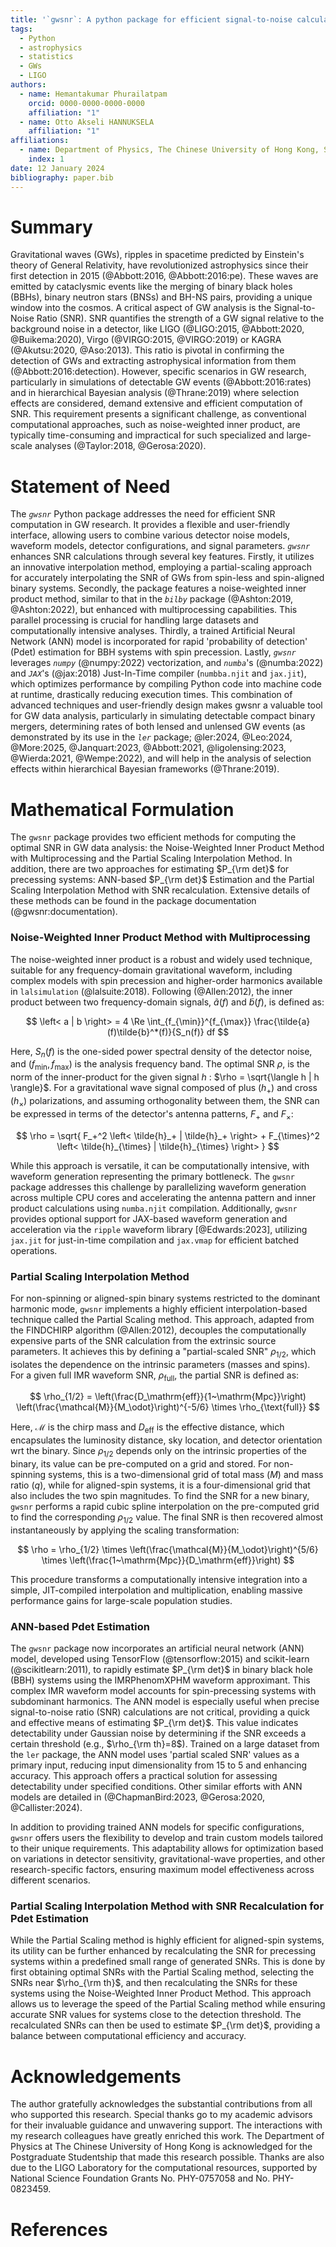 ```yaml
---
title: '`gwsnr`: A python package for efficient signal-to-noise calculation of gravitational-waves'
tags:
  - Python
  - astrophysics
  - statistics
  - GWs
  - LIGO
authors:
  - name: Hemantakumar Phurailatpam
    orcid: 0000-0000-0000-0000
    affiliation: "1"
  - name: Otto Akseli HANNUKSELA 
    affiliation: "1"
affiliations:
  - name: Department of Physics, The Chinese University of Hong Kong, Shatin, New Territories, Hong Kong
    index: 1
date: 12 January 2024
bibliography: paper.bib
---
```


# Summary 

Gravitational waves (GWs), ripples in spacetime predicted by Einstein's theory of General Relativity, have revolutionized astrophysics since their first detection in 2015 (@Abbott:2016, @Abbott:2016:pe). These waves are emitted by cataclysmic events like the merging of binary black holes (BBHs), binary neutron stars (BNSs) and BH-NS pairs, providing a unique window into the cosmos. A critical aspect of GW analysis is the Signal-to-Noise Ratio (SNR). SNR quantifies the strength of a GW signal relative to the background noise in a detector, like LIGO (@LIGO:2015, @Abbott:2020, @Buikema:2020), Virgo (@VIRGO:2015, @VIRGO:2019) or KAGRA (@Akutsu:2020, @Aso:2013). This ratio is pivotal in confirming the detection of GWs and extracting astrophysical information from them (@Abbott:2016:detection). However, specific scenarios in GW research, particularly in simulations of detectable GW events (@Abbott:2016:rates) and in hierarchical Bayesian analysis (@Thrane:2019) where selection effects are considered, demand extensive and efficient computation of SNR. This requirement presents a significant challenge, as conventional computational approaches, such as noise-weighted inner product, are typically time-consuming and impractical for such specialized and large-scale analyses (@Taylor:2018, @Gerosa:2020).

# Statement of Need

The *`gwsnr`* Python package addresses the need for efficient SNR computation in GW research. It provides a flexible and user-friendly interface, allowing users to combine various detector noise models, waveform models, detector configurations, and signal parameters. *`gwsnr`* enhances SNR calculations through several key features. Firstly, it utilizes an innovative interpolation method, employing a partial-scaling approach for accurately interpolating the SNR of GWs from spin-less and spin-aligned binary systems. Secondly, the package features a noise-weighted inner product method, similar to that in the *`bilby`* package (@Ashton:2019, @Ashton:2022), but enhanced with multiprocessing capabilities. This parallel processing is crucial for handling large datasets and computationally intensive analyses. Thirdly, a trained Artificial Neural Network (ANN) model is incorporated for rapid 'probability of detection' (Pdet) estimation for BBH systems with spin precession. Lastly, *`gwsnr`* leverages *`numpy`* (@numpy:2022) vectorization, and *`numba`*'s (@numba:2022) and *`JAX`*'s (@jax:2018) Just-In-Time compiler (`numbba.njit` and `jax.jit`), which optimizes performance by compiling Python code into machine code at runtime, drastically reducing execution times. This combination of advanced techniques and user-friendly design makes gwsnr a valuable tool for GW data analysis, particularly in simulating detectable compact binary mergers, determining rates of both lensed and unlensed GW events (as demonstrated by its use in the *`ler`* package; @ler:2024, @Leo:2024, @More:2025, @Janquart:2023, @Abbott:2021, @ligolensing:2023, @Wierda:2021, @Wempe:2022), and will help in the analysis of selection effects within hierarchical Bayesian frameworks (@Thrane:2019).

# Mathematical Formulation

The `gwsnr` package provides two efficient methods for computing the optimal SNR in GW data analysis: the Noise-Weighted Inner Product Method with Multiprocessing and the Partial Scaling Interpolation Method. In addition, there are two approaches for estimating $P_{\rm det}$ for precessing systems: ANN-based $P_{\rm det}$ Estimation and the Partial Scaling Interpolation Method with SNR recalculation. Extensive details of these methods can be found in the package documentation (@gwsnr:documentation).

### Noise-Weighted Inner Product Method with Multiprocessing

The noise-weighted inner product is a robust and widely used technique, suitable for any frequency-domain gravitational waveform, including complex models with spin precession and higher-order harmonics available in `lalsimulation` (@lalsuite:2018). Following (@Allen:2012), the inner product between two frequency-domain signals, $\tilde{a}(f)$ and $\tilde{b}(f)$, is defined as:

$$
\left< a | b \right> = 4 \Re \int_{f_{\min}}^{f_{\max}} \frac{\tilde{a}(f)\tilde{b}^*(f)}{S_n(f)} df
$$

Here, $S_n(f)$ is the one-sided power spectral density of the detector noise, and $(f_{\min}, f_{\max})$ is the analysis frequency band.
The optimal SNR $\rho$, is the norm of the inner-product for the given signal $h$ : $\rho = \sqrt{\langle h | h \rangle}$.
For a gravitational wave signal composed of plus ($h_+$) and cross ($h_\times$) polarizations, and assuming orthogonality between them, the SNR can be expressed in terms of the detector's antenna patterns, $F_+$ and $F_\times$:

$$
\rho = \sqrt{ F_+^2 \left< \tilde{h}_+ | \tilde{h}_+ \right> + F_{\times}^2 \left< \tilde{h}_{\times} | \tilde{h}_{\times} \right> }
$$

While this approach is versatile, it can be computationally intensive, with waveform generation representing the primary bottleneck. The `gwsnr` package addresses this challenge by parallelizing waveform generation across multiple CPU cores and accelerating the antenna pattern and inner product calculations using `numba.njit` compilation. Additionally, `gwsnr` provides optional support for JAX-based waveform generation and acceleration via the `ripple` waveform library [@Edwards:2023], utilizing `jax.jit` for just-in-time compilation and `jax.vmap` for efficient batched operations.

### Partial Scaling Interpolation Method

For non-spinning or aligned-spin binary systems restricted to the dominant harmonic mode, `gwsnr` implements a highly efficient interpolation-based technique called the Partial Scaling method. This approach, adapted from the FINDCHIRP algorithm (@Allen:2012), decouples the computationally expensive parts of the SNR calculation from the extrinsic source parameters. It achieves this by defining a "partial-scaled SNR" $\rho_{1/2}$, which isolates the dependence on the intrinsic parameters (masses and spins). For a given full IMR waveform SNR, $\rho_{\text{full}}$, the partial SNR is defined as:

$$
\rho_{1/2} = \left(\frac{D_\mathrm{eff}}{1~\mathrm{Mpc}}\right) \left(\frac{\mathcal{M}}{M_\odot}\right)^{-5/6} \times \rho_{\text{full}}
$$

Here, $\mathcal{M}$ is the chirp mass and $D_{\text{eff}}$ is the effective distance, which encapsulates the luminosity distance, sky location, and detector orientation wrt the binary. Since $\rho_{1/2}$ depends only on the intrinsic properties of the binary, its value can be pre-computed on a grid and stored. For non-spinning systems, this is a two-dimensional grid of total mass ($M$) and mass ratio ($q$), while for aligned-spin systems, it is a four-dimensional grid that also includes the two spin magnitudes. To find the SNR for a new binary, `gwsnr` performs a rapid cubic spline interpolation on the pre-computed grid to find the corresponding $\rho_{1/2}$ value. The final SNR is then recovered almost instantaneously by applying the scaling transformation:

$$
\rho = \rho_{1/2} \times \left(\frac{\mathcal{M}}{M_\odot}\right)^{5/6} \times \left(\frac{1~\mathrm{Mpc}}{D_\mathrm{eff}}\right)
$$

This procedure transforms a computationally intensive integration into a simple, JIT-compiled interpolation and multiplication, enabling massive performance gains for large-scale population studies.

### ANN-based Pdet Estimation

The `gwsnr` package now incorporates an artificial neural network (ANN) model, developed using TensorFlow (@tensorflow:2015) and scikit-learn (@scikitlearn:2011), to rapidly estimate $P_{\rm det}$ in binary black hole (BBH) systems using the IMRPhenomXPHM waveform approximant. This complex IMR waveform model accounts for spin-precessing systems with subdominant harmonics. The ANN model is especially useful when precise signal-to-noise ratio (SNR) calculations are not critical, providing a quick and effective means of estimating $P_{\rm det}$. This value indicates detectability under Gaussian noise by determining if the SNR exceeds a certain threshold (e.g., $\rho_{\rm th}=8$). Trained on a large dataset from the `ler` package, the ANN model uses 'partial scaled SNR' values as a primary input, reducing input dimensionality from 15 to 5 and enhancing accuracy. This approach offers a practical solution for assessing detectability under specified conditions. Other similar efforts with ANN models are detailed in (@ChapmanBird:2023, @Gerosa:2020, @Callister:2024).

In addition to providing trained ANN models for specific configurations, `gwsnr` offers users the flexibility to develop and train custom models tailored to their unique requirements. This adaptability allows for optimization based on variations in detector sensitivity, gravitational-wave properties, and other research-specific factors, ensuring maximum model effectiveness across different scenarios.

### Partial Scaling Interpolation Method with SNR Recalculation for Pdet Estimation

While the Partial Scaling method is highly efficient for aligned-spin systems, its utility can be further enhanced by recalculating the SNR for precessing systems within a predefined small range of generated SNRs. This is done by first obtaining optimal SNRs with the Partial Scaling method, selecting the SNRs near $\rho_{\rm th}$, and then recalculating the SNRs for these systems using the Noise-Weighted Inner Product Method. This approach allows us to leverage the speed of the Partial Scaling method while ensuring accurate SNR values for systems close to the detection threshold. The recalculated SNRs can then be used to estimate $P_{\rm det}$, providing a balance between computational efficiency and accuracy.

# Acknowledgements

The author gratefully acknowledges the substantial contributions from all who supported this research. Special thanks go to my academic advisors for their invaluable guidance and unwavering support. The interactions with my research colleagues have greatly enriched this work. The Department of Physics at The Chinese University of Hong Kong is acknowledged for the Postgraduate Studentship that made this research possible. Thanks are also due to the LIGO Laboratory for the computational resources, supported by National Science Foundation Grants No. PHY-0757058 and No. PHY-0823459.


<!-- **Interpolation Method**: Utilizes a 2D cubic spline technique (njit-ted) for the 'partialsnr' segment. -->

# References

<!-- # Mathematical Formulation

#### Modified FINDCHIRP Method: Partial Scaling Approach

The *`gwsnr`* package introduces the Partial Scaling method for SNR calculations in spin-less binary systems. This method, rooted in the FINDCHIRP algorithm (@Allen:2012), focuses on non-spinning inspiral-merger-ringdown (IMR) waveforms, in lalsimulation library (@lalsuite:2018), and particularly interpolates the Partial scaled SNR ($\rho_{1/2}$) based on mass parameters ($M,q$).

- **Interpolation Method**: Utilizes a 2D cubic spline technique (njit-ted) for the 'partialsnr' segment.

- **Equations**:

  - For a simple inspiral waveform, the optimal SNR is given by,
    $$\rho = F(D_l,\mathcal{M},\iota,\psi,\alpha, \delta) \sqrt{ 4\int_0^{f_{\rm LSO}} \frac{f^{-7/3}}{S_n(f)}df }$$

  - $F$ is defined as a function of luminosity distance ($D_l$), chirp mass ($\mathcal{M}$), inclination angle ($\iota$), polarization angles ($\psi$), right ascension ($\alpha$), and declination ($\delta$); refer to Eqn(D1) of @Allen:2012. $f$ is the frequency, $f_{\rm LSO}$ is the last stable orbit frequency and $S_n(f)$ is the detector's noise curve or power spectral density (psd).

  - Then, partial scaled SNR: $\rho_{1/2} = \sqrt{ 4\int_0^\infty \frac{f^{-7/3}}{S_n(f)}df } \approx \sqrt{ 4\int_0^{f_{\rm LSO}} \frac{f^{-7/3}}{S_n(f)}df }$

  - For an spinless frequency-domain IMR waveform with optimal SNR equal to $\rho$: $\rho_{1/2} = \rho\,/\, F(D_l,\mathcal{M},\iota,\psi,\alpha, \delta)$

  - $\rho_{1/2}$ is considered a function of $M$ and $q$.

#### Noise-Weighted Inner Product Method with Multiprocessing

This method is tailored for SNR calculations using frequency domain waveforms as defined in *`lalsimulation`* (@lalsuite:2018), including spin-precessing binary systems. `gwsnr` also supports JAX assited inner product, where the waveform generation is facilitated through the `ripple` package (@Edwards:2023). Key functions are optimized using `jax.jit` and parallelized with `jax.vmap`.

- **Methodology**: Combines waveform generation (multi-process), antenna pattern calculation (njit-ted), and noise-weighted inner product computation (njit-ted).

- **Equations**:

  - Inner product: $\left< a | b \right> = 4 \int_{f_{min}}^{f_{max}} \frac{\tilde{a}(f)\tilde{b}^*(f)}{S_n(f)} df$

  - Optimal SNR: $\rho = \sqrt{ F_+^2 \left< \tilde{h}_+ | \tilde{h}_+ \right> + F_{\times}^2 \left< \tilde{h}_{\times} | \tilde{h}_{\times} \right> }$, for orthogonal $h_+$ and $h_{\times}$.

  - $h_{+\times}$ are frequency domain waveform polarizations, and $F_{+\times}$ are antenna patterns. 

These formulations highlight *`gwsnr`*'s capability to efficiently process diverse GW signals, enhancing data analysis accuracy and efficiency. 

#### Artificial Neural Network (ANN) Model for Pdet Estimation

The *`gwsnr`* package now incorporates an artificial neural network (ANN) model, developed using *`TensorFlow`* (@tensorflow:2015) and *`sklearn`* (@scikitlearn:2011), to rapidly estimate the Pdet in binary black hole (BBH) systems using the IMRPhenomXPHM waveform approximant. This complex IMR waveform model accounts for spin-precessing systems with subdominant harmonics. The ANN model is especially useful when precise signal-to-noise ratio (SNR) calculations are not critical, providing a quick and effective means of estimating Pdet. This value indicates detectability under Gaussian noise by determining if the SNR exceeds a certain threshold. Trained on a large dataset from the *`ler`* package, the ANN model uses 'partial scaled SNR' values as a primary input, reducing input dimensionality from 15 to 5 and enhancing accuracy. This approach offers a practical solution for assessing detectability under specified conditions. Other similar efforts with ANN models are detailed in @ChapmanBird:2023, @Gerosa:2020, @Callister:2024 etc.

In addition to providing trained ANN models for specific configurations, *`gwsnr`* offers users the flexibility to develop and train custom models tailored to their unique requirements. This adaptability allows for optimization based on variations in detector sensitivity, gravitational wave properties, and other research-specific factors, ensuring maximum model effectiveness across different scenarios. -->